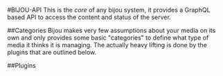 #BIJOU-API
This is the *core* of any bijou system, it provides a GraphQL based API to
access the content and status of the server.

##Categories
Bijou makes very few assumptions about your media on its own and only provides
some basic "categories" to define what type of media it thinks it is managing.
The actually heavy lifting is done by the plugins that are outlined below.

##Plugins

